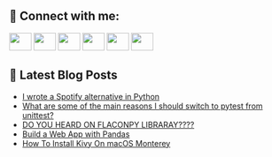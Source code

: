 ## 🔎 Connect with me:
[<img height="32" width="40" src="https://cdn.jsdelivr.net/npm/simple-icons@v5/icons/telegram.svg" />](https://t.me/bullbesh)
[<img height="32" width="40" src="https://cdn.jsdelivr.net/npm/simple-icons@v5/icons/vk.svg" />](https://vk.com/bullbesh)
[<img height="32" width="40" src="https://cdn.jsdelivr.net/npm/simple-icons@v5/icons/twitter.svg" />](https://twitter.com/bullbesh1)
[<img height="32" width="40" src="https://cdn.jsdelivr.net/npm/simple-icons@v5/icons/instagram.svg" />](https://www.instagram.com/bullbesh)
[<img height="32" width="40" src="https://cdn.jsdelivr.net/npm/simple-icons@v5/icons/reddit.svg" />](https://www.reddit.com/user/bullbesh)
[<img height="32" width="40" src="https://cdn.jsdelivr.net/npm/simple-icons@v5/icons/youtube.svg" />](https://www.youtube.com/channel/UCtfjRs6uzgq5mfm8S06WTcg)

## 📕 Latest Blog Posts
<!-- BLOG-POST-LIST:START -->
- [I wrote a Spotify alternative in Python](https://www.reddit.com/r/Python/comments/u7446h/i_wrote_a_spotify_alternative_in_python/)
- [What are some of the main reasons I should switch to pytest from unittest?](https://www.reddit.com/r/Python/comments/u73xv2/what_are_some_of_the_main_reasons_i_should_switch/)
- [DO YOU HEARD ON FLACONPY LIBRARAY????](https://www.reddit.com/r/Python/comments/u73qtq/do_you_heard_on_flaconpy_libraray/)
- [Build a Web App with Pandas](https://www.reddit.com/r/Python/comments/u725g8/build_a_web_app_with_pandas/)
- [How To Install Kivy On macOS Monterey](https://www.reddit.com/r/Python/comments/u71x6r/how_to_install_kivy_on_macos_monterey/)
<!-- BLOG-POST-LIST:END -->
